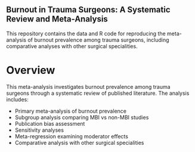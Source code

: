 ## Burnout in Trauma Surgeons: A Systematic Review and Meta-Analysis

This repository contains the data and R code for reproducing the meta-analysis of burnout prevalence among trauma surgeons, including comparative analyses with other surgical specialities.

# Overview

This meta-analysis investigates burnout prevalence among trauma surgeons through a systematic review of published literature. The analysis includes:

* Primary meta-analysis of burnout prevalence 
* Subgroup analysis comparing MBI vs non-MBI studies
* Publication bias assessment
* Sensitivity analyses
* Meta-regression examining moderator effects
* Comparative analysis with other surgical specialities
